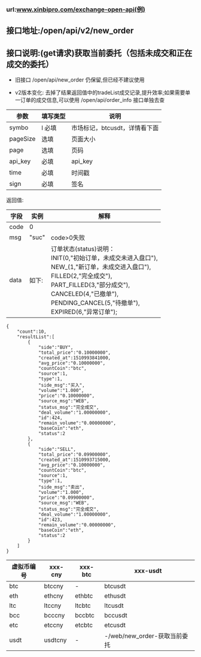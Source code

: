 ### url:www.xinbipro.com/exchange-open-api(例)## 接口地址:/open/api/v2/new_order## 接口说明:(get请求)获取当前委托（包括未成交和正在成交的委托）* 旧接口 /open/api/new_order 仍保留,但已经不建议使用* v2版本变化: 去掉了结果返回值中的tradeList成交记录,提升效率;如果需要单一订单的成交信息,可以使用 /open/api/order_info 接口单独去查|参数|	填写类型|	说明||------------|--------|--------------------------------------||symbo|l	必填|	市场标记，btcusdt，详情看下面||pageSize|	选填|	页面大小||page|	选填|	页码||api_key|	必填|	api_key||time|	必填|	时间戳||sign|	必填|	签名|返回值:|字段|	实例|	解释||------------|--------|---------------||code|	0|	 |msg|	"suc"|	code>0失败||data|	如下:|订单状态(status)说明：<br>INIT(0,"初始订单，未成交未进入盘口"),<br>NEW_(1,"新订单，未成交进入盘口"),<br>FILLED(2,"完全成交"),<br>PART_FILLED(3,"部分成交"),<br>CANCELED(4,"已撤单"),<br>PENDING_CANCEL(5,"待撤单"),<br>EXPIRED(6,"异常订单");|```{    "count":10,    "resultList":[        {            "side":"BUY",            "total_price":"0.10000000",            "created_at":1510993841000,            "avg_price":"0.10000000",            "countCoin":"btc",            "source":1,            "type":1,            "side_msg":"买入",            "volume":"1.000",            "price":"0.10000000",            "source_msg":"WEB",            "status_msg":"完全成交",            "deal_volume":"1.00000000",            "id":424,            "remain_volume":"0.00000000",            "baseCoin":"eth",            "status":2        },        {            "side":"SELL",            "total_price":"0.09900000",            "created_at":1510993715000,            "avg_price":"0.10000000",            "countCoin":"btc",            "source":1,            "type":1,            "side_msg":"卖出",            "volume":"1.000",            "price":"0.09900000",            "source_msg":"WEB",            "status_msg":"完全成交",            "deal_volume":"1.00000000",            "id":423,            "remain_volume":"0.00000000",            "baseCoin":"eth",            "status":2        }    ]}```|虚拟币编号|xxx-cny|xxx-btc|xxx-usdt||------------|--------|----------|----------||btc|	btccny|	-|	btcusdt||eth|	ethcny|	ethbtc|	ethusdt||ltc|	ltccny|	ltcbtc|	ltcusdt||bcc|	bcccny|	bccbtc|	bccusdt||etc|	etccny|	etcbtc|	etcusdt||usdt|	usdtcny|	-|	-/web/new_order-获取当前委托|